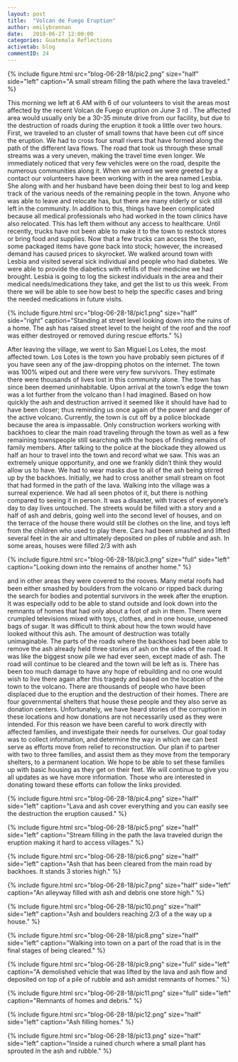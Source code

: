```yaml
---
layout: post
title:  "Volcan de Fuego Eruption"
author: emilybrennan
date:   2018-06-27 12:00:00
categories: Guatemala Reflections
activetab: blog
commentID: 24
---
```



{% include figure.html src="blog-06-28-18/pic2.png" size="half" side="left" caption="A small stream filling the path where the lava traveled." %}

This morning we left at 6 AM with 6 of our volunteers to visit the areas most affected by the recent
Volcan de Fuego eruption on June 3 rd . The affected area would usually only be a 30-35 minute drive from
our facility, but due to the destruction of roads during the eruption it took a little over two hours. First,
we traveled to an cluster of small towns that have been cut off since the eruption. We had to cross four
small rivers that have formed along the path of the different lava flows. The road that took us through
these small streams was a very uneven, making the travel time even longer. We immediately noticed
that very few vehicles were on the road, despite the numerous communities along it. When we arrived
we were greeted by a contact our volunteers have been working with in the area named Lesbia. She
along with and her husband have been doing their best to log and keep track of the various needs of the
remaining people in the town. Anyone who was able to leave and relocate has, but there are many
elderly or sick still left in the community. In addition to this, things have been complicated because all
medical professionals who had worked in the town clinics have also relocated. This has left them
without any access to healthcare. Until recently, trucks have not been able to make it to the town to
restock stores or bring food and supplies. Now that a few trucks can access the town, some packaged
items have gone back into stock; however, the increased demand has caused prices to skyrocket. We
walked around town with Lesbia and visited several sick individual and people who had diabetes. We
were able to provide the diabetics with refills of their medicine we had brought. Lesbia is going to log
the sickest individuals in the area and their medical needs/medications they take, and get the list to us
this week. From there we will be able to see how best to help the specific cases and bring the needed
medications in future visits.


{% include figure.html src="blog-06-28-18/pic1.png" size="half" side="right" caption="Standing at street level looking down into the ruins of a home. The ash has raised street level to the height of the roof and the roof was either destroyed or removed during rescue efforts." %}

After leaving the village, we went to San Miguel Los Lotes, the most affected town. Los Lotes is the town
you have probably seen pictures of if you have seen any of the jaw-dropping photos on the internet. The
town was 100% wiped out and there were very few survivors. They estimate there were thousands of
lives lost in this community alone. The town has since been deemed uninhabitable. Upon arrival at the
town’s edge the town was a lot further from the volcano than I had imagined. Based on how quickly the
ash and destruction arrived it seemed like it should have had to have been closer; thus reminding us
once again of the power and danger of the active volcano. Currently, the town is cut off by a police
blockade because the area is impassable. Only construction workers working with backhoes to clear the
main road traveling through the town as well as a few remaining townspeople still searching with the
hopes of finding remains of family members. After talking to the police at the blockade they allowed us
half an hour to travel into the town and record what we saw. This was an extremely unique opportunity,
and one we frankly didn’t think they would allow us to have. We had to wear masks due to all of the ash
being stirred up by the backhoes. Initially, we had to cross another small stream on foot that had formed
in the path of the lava. Walking into the village was a surreal experience. We had all seen photos of it,
but there is nothing compared to seeing it in person. It was a disaster, with traces of everyone’s day to
day lives untouched. The streets would be filled with a story and a half of ash and debris, going well into
the second level of houses, and on the terrace of the house there would still be clothes on the line, and
toys left from the children who used to play there. Cars had been smashed and lifted several feet in the
air and ultimately deposited on piles of rubble and ash. In some areas, houses were filled 2/3 with ash

{% include figure.html src="blog-06-28-18/pic3.png" size="full" side="left" caption="Looking down into the remains of another home." %}

and in other areas they were covered to the rooves. Many metal roofs had been either smashed by
boulders from the volcano or ripped back during the search for bodies and potential survivors in the
week after the eruption. It was especially odd to be able to stand outside and look down into the
remnants of homes that had only about a foot of ash in them. There were crumpled televisions mixed
with toys, clothes, and in one house, unopened bags of sugar. It was difficult to think about how the
town would have looked without this ash. The amount of destruction was totally unimaginable. The
parts of the roads where the backhoes had been able to remove the ash already held three stories of
ash on the sides of the road. It was like the biggest snow pile we had ever seen, except made of ash. The
road will continue to be cleared and the town will be left as is. There has been too much damage to
have any hope of rebuilding and no one would wish to live there again after this tragedy and based on
the location of the town to the volcano. There are thousands of people who have been displaced due to
the eruption and the destruction of their homes. There are four governmental shelters that house these
people and they also serve as donation centers. Unfortunately, we have heard stories of the corruption
in these locations and how donations are not necessarily used as they were intended. For this reason we
have been careful to work directly with affected families, and investigate their needs for ourselves. Our
goal today was to collect information, and determine the way in which we can best serve as efforts
move from relief to reconstruction. Our plan if to partner with two to three families, and assist them as
they move from the temporary shelters, to a permanent location. We hope to be able to set these
families up with basic housing as they get on their feet. We will continue to give you all updates as we
have more information. Those who are interested in donating toward these efforts can follow the links
provided.

{% include figure.html src="blog-06-28-18/pic4.png" size="half" side="left" caption="Lava and ash cover everything and you can easily see the destruction the eruption caused." %}

{% include figure.html src="blog-06-28-18/pic5.png" size="half" side="left" caption="Stream filling in the path the lava traveled durign the eruption making it hard to access villages." %}

{% include figure.html src="blog-06-28-18/pic6.png" size="half" side="left" caption="Ash that has been cleared from the main road by backhoes. It stands 3 stories high." %}

{% include figure.html src="blog-06-28-18/pic7.png" size="half" side="left" caption="An alleyway filled with ash and debris one store high." %}

{% include figure.html src="blog-06-28-18/pic10.png" size="half" side="left" caption="Ash and boulders reaching 2/3 of a the way up a house." %}

{% include figure.html src="blog-06-28-18/pic8.png" size="half" side="left" caption="Walking into town on a part of the road that is in the final stages of being cleared." %}

{% include figure.html src="blog-06-28-18/pic9.png" size="full" side="left" caption="A demolished vehicle that was lifted by the lava and ash flow and deposited on top of a pile of rubble and ash amidst remnants of homes." %}

{% include figure.html src="blog-06-28-18/pic11.png" size="full" side="left" caption="Remnants of homes and debris." %}

{% include figure.html src="blog-06-28-18/pic12.png" size="half" side="left" caption="Ash filling homes." %}

{% include figure.html src="blog-06-28-18/pic13.png" size="half" side="left" caption="Inside a ruined church where a small plant has sprouted in the ash and rubble." %}
